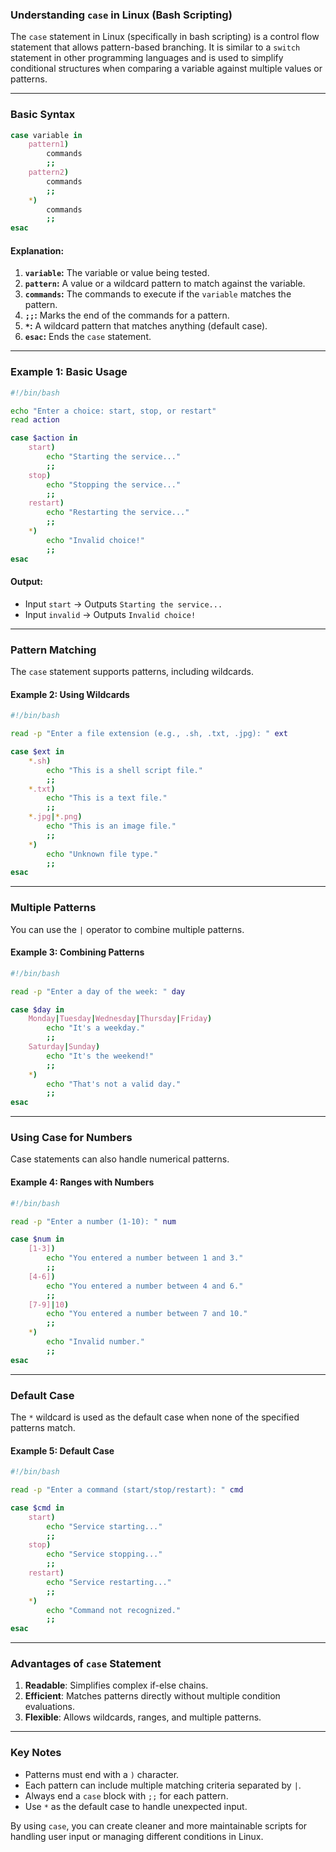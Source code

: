 ### **Understanding `case` in Linux (Bash Scripting)**

The `case` statement in Linux (specifically in bash scripting) is a control flow statement that allows pattern-based branching. It is similar to a `switch` statement in other programming languages and is used to simplify conditional structures when comparing a variable against multiple values or patterns.

---

### **Basic Syntax**

```bash
case variable in
    pattern1)
        commands
        ;;
    pattern2)
        commands
        ;;
    *)
        commands
        ;;
esac
```

#### Explanation:
1. **`variable`:** The variable or value being tested.
2. **`pattern`:** A value or a wildcard pattern to match against the variable.
3. **`commands`:** The commands to execute if the `variable` matches the pattern.
4. **`;;`:** Marks the end of the commands for a pattern.
5. **`*`:** A wildcard pattern that matches anything (default case).
6. **`esac`:** Ends the `case` statement.

---

### **Example 1: Basic Usage**
```bash
#!/bin/bash

echo "Enter a choice: start, stop, or restart"
read action

case $action in
    start)
        echo "Starting the service..."
        ;;
    stop)
        echo "Stopping the service..."
        ;;
    restart)
        echo "Restarting the service..."
        ;;
    *)
        echo "Invalid choice!"
        ;;
esac
```

#### Output:
- Input `start` → Outputs `Starting the service...`
- Input `invalid` → Outputs `Invalid choice!`

---

### **Pattern Matching**
The `case` statement supports patterns, including wildcards.

#### Example 2: Using Wildcards
```bash
#!/bin/bash

read -p "Enter a file extension (e.g., .sh, .txt, .jpg): " ext

case $ext in
    *.sh)
        echo "This is a shell script file."
        ;;
    *.txt)
        echo "This is a text file."
        ;;
    *.jpg|*.png)
        echo "This is an image file."
        ;;
    *)
        echo "Unknown file type."
        ;;
esac
```

---

### **Multiple Patterns**
You can use the `|` operator to combine multiple patterns.

#### Example 3: Combining Patterns
```bash
#!/bin/bash

read -p "Enter a day of the week: " day

case $day in
    Monday|Tuesday|Wednesday|Thursday|Friday)
        echo "It's a weekday."
        ;;
    Saturday|Sunday)
        echo "It's the weekend!"
        ;;
    *)
        echo "That's not a valid day."
        ;;
esac
```

---

### **Using Case for Numbers**
Case statements can also handle numerical patterns.

#### Example 4: Ranges with Numbers
```bash
#!/bin/bash

read -p "Enter a number (1-10): " num

case $num in
    [1-3])
        echo "You entered a number between 1 and 3."
        ;;
    [4-6])
        echo "You entered a number between 4 and 6."
        ;;
    [7-9]|10)
        echo "You entered a number between 7 and 10."
        ;;
    *)
        echo "Invalid number."
        ;;
esac
```

---

### **Default Case**
The `*` wildcard is used as the default case when none of the specified patterns match.

#### Example 5: Default Case
```bash
#!/bin/bash

read -p "Enter a command (start/stop/restart): " cmd

case $cmd in
    start)
        echo "Service starting..."
        ;;
    stop)
        echo "Service stopping..."
        ;;
    restart)
        echo "Service restarting..."
        ;;
    *)
        echo "Command not recognized."
        ;;
esac
```

---

### **Advantages of `case` Statement**
1. **Readable**: Simplifies complex if-else chains.
2. **Efficient**: Matches patterns directly without multiple condition evaluations.
3. **Flexible**: Allows wildcards, ranges, and multiple patterns.

---

### **Key Notes**
- Patterns must end with a `)` character.
- Each pattern can include multiple matching criteria separated by `|`.
- Always end a `case` block with `;;` for each pattern.
- Use `*` as the default case to handle unexpected input.

By using `case`, you can create cleaner and more maintainable scripts for handling user input or managing different conditions in Linux.
